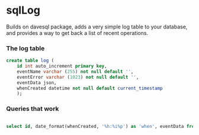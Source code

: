 # sqlLog

Builds on davesql package, adds a very simple log table to your database, and provides a way to get back a list of recent operations. 

### The log table

```SQLcreate table log (	id int auto_increment primary key, 	eventName varchar (255) not null default '',	eventError varchar (1023) not null default '',	eventData json,	whenCreated datetime not null default current_timestamp	);```

### Queries that work

```SQL

select id, date_format(whenCreated, '%h:%i%p') as 'when', eventData from log where eventName = 'connect' order by id desc limit 20;

```

